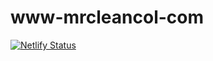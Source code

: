# www-mrcleancol-com
[![Netlify Status](https://api.netlify.com/api/v1/badges/bca17f7b-9e19-4bd8-8dc9-8a76df3ff9e5/deploy-status)](https://app.netlify.com/sites/www-mrcleancol-com/deploys)
